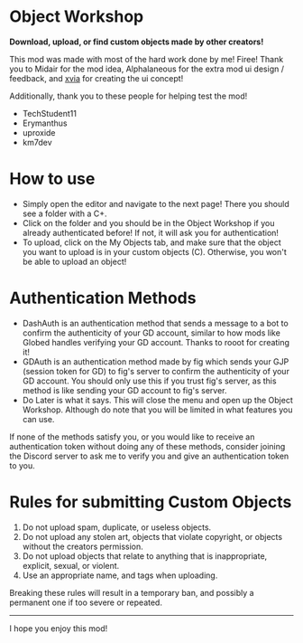 # Object Workshop 
**Download, upload, or find custom objects made by other creators!**

This mod was made with most of the hard work done by me! <cp>Firee</c>!
Thank you to <cj>Midair</c> for the mod idea, <cy>Alphalaneous</c> for the extra mod ui design / feedback, and <cy>[xvia](https://x.com/xviaexclusive)</c> for creating the ui concept!

<cy>Additionally, thank you to these people for helping test the mod!</c>
- TechStudent11
- Erymanthus
- uproxide
- km7dev

# How to use
- Simply open <cb>the editor</c> and navigate to the next page! There you should see a <cy>folder with a C+</c>.
- Click on the folder and you should be in the <cy>Object Workshop</c> if you already authenticated before! If not, it will ask you for authentication!
- To upload, click on the <cy>My Objects</c> tab, and make sure that the object you want to upload is in your <co>custom objects</c> (C). Otherwise, you won't be able to <cy>upload an object</c>!

# Authentication Methods
- <cp>DashAuth</c> is an authentication method that <cy>sends a message to a bot</c> to confirm the authenticity of your <cy>GD account</c>, similar to how mods like <cb>Globed</c> handles verifying your <cy>GD account</c>. Thanks to <cp>rooot</c> for creating it!
- <cg>GDAuth</c> is an authentication method made by <cg>fig</c> which <cy>sends your GJP</c> (session token for GD) to <cg>fig's server</c> to confirm the authenticity of your <cy>GD account</c>. You should only use this <cy>if you trust fig's server</c>, as this method is like sending your GD account to <cy>fig's server</c>.
- <cy>Do Later</c> is what it says. This will close the menu and open up the <cy>Object Workshop</c>. Although do note that you <cy>will be limited</c> in what features you can use.

If none of the methods satisfy you, or you would like to receive an <cy>authentication token</c> without doing any of these methods, consider <cy>joining the Discord server</c> to ask me to verify you and give an <cy>authentication token</c> to you.

# Rules for submitting Custom Objects
1. Do not <cy>upload spam, duplicate, or useless objects.</c>
2. Do not upload <cy>any stolen art</c>, objects that <cy>violate copyright</c>, or objects <cy>without the creators permission.</c>
3. Do not upload objects that relate to anything that is <cy>inappropriate, explicit, sexual, or violent.</c>
4. Use an <cy>appropriate name, and tags</c> when uploading.

Breaking these rules will result in a <cr>temporary ban</c>, and possibly a <cr>permanent one</c> if <cy>too severe or repeated.</c>

---
I hope you enjoy this mod!
